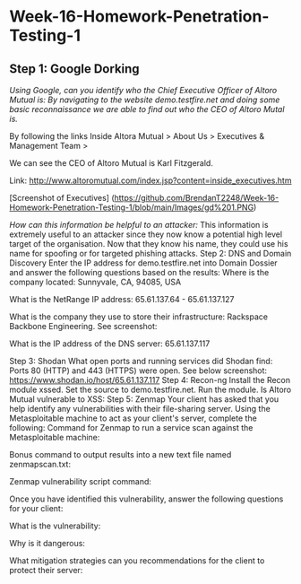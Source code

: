 # Week-16-Homework-Penetration-Testing-1

## Step 1: Google Dorking

*Using Google, can you identify who the Chief Executive Officer of Altoro Mutual is:
By navigating to the website demo.testfire.net and doing some basic reconnaissance we are able to find out who the CEO of Altoro Mutal is.*

By following the links Inside Altora Mutual > About Us > Executives & Management Team > 

We can see the CEO of Altoro Mutual is Karl Fitzgerald.

Link: http://www.altoromutual.com/index.jsp?content=inside_executives.htm 

[Screenshot of Executives] (https://github.com/BrendanT2248/Week-16-Homework-Penetration-Testing-1/blob/main/Images/gd%201.PNG)

*How can this information be helpful to an attacker:*
This information is extremely useful to an attacker since they now know a potential high level target of the organisation. Now that they know his name, they could use his name for spoofing or for targeted phishing attacks. 
Step 2: DNS and Domain Discovery
Enter the IP address for demo.testfire.net into Domain Dossier and answer the following questions based on the results:
Where is the company located: Sunnyvale, CA, 94085, USA


What is the NetRange IP address: 65.61.137.64 - 65.61.137.127


What is the company they use to store their infrastructure: Rackspace Backbone Engineering. See screenshot:


What is the IP address of the DNS server: 65.61.137.117



Step 3: Shodan
What open ports and running services did Shodan find: 
Ports 80 (HTTP) and 443 (HTTPS) were open. See below screenshot:
https://www.shodan.io/host/65.61.137.117 
Step 4: Recon-ng
Install the Recon module xssed.
Set the source to demo.testfire.net.
Run the module.
Is Altoro Mutual vulnerable to XSS:
Step 5: Zenmap
Your client has asked that you help identify any vulnerabilities with their file-sharing server. Using the Metasploitable machine to act as your client's server, complete the following:
Command for Zenmap to run a service scan against the Metasploitable machine:


Bonus command to output results into a new text file named zenmapscan.txt:


Zenmap vulnerability script command:


Once you have identified this vulnerability, answer the following questions for your client:


What is the vulnerability:


Why is it dangerous:


What mitigation strategies can you recommendations for the client to protect their server:

